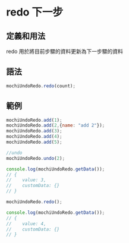 <script setup>
import ParamsTable from '/components/paramsTable.vue'

const data = [{
   params: "count",
   type: "number",
   required: "N",
   default: "1",
   content: "指定快進的步驟數量"
}];

</script>

# redo 下一步

## 定義和用法

redo 用於將目前步驟的資料更新為下一步驟的資料

## 語法

```javascript
mochiUndoRedo.redo(count);
```

<ParamsTable :data="data"/>

## 範例

```javascript
mochiUndoRedo.add(1);
mochiUndoRedo.add(2,{name: "add 2"});
mochiUndoRedo.add(3);
mochiUndoRedo.add(4);
mochiUndoRedo.add(5);

//undo
mochiUndoRedo.undo(2);

console.log(mochiUndoRedo.getData());
// {
//    value: 3,
//    customData: {}
// }

mochiUndoRedo.redo();

console.log(mochiUndoRedo.getData());
// {
//    value: 4,
//    customData: {}
// }

```
